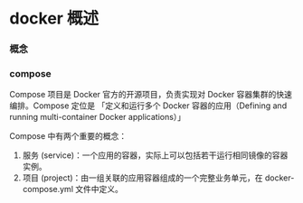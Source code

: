 # docker 概述

### 概念
### compose
Compose 项目是 Docker 官方的开源项目，负责实现对 Docker 容器集群的快速编排。Compose 定位是 「定义和运行多个 Docker 容器的应用（Defining and running multi-container Docker applications）」

Compose 中有两个重要的概念：
1. 服务 (service)：一个应用的容器，实际上可以包括若干运行相同镜像的容器实例。
2. 项目 (project)：由一组关联的应用容器组成的一个完整业务单元，在 docker-compose.yml 文件中定义。